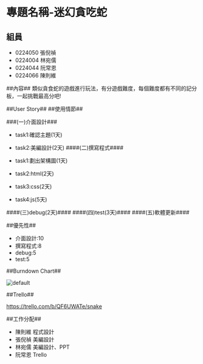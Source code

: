 # 專題名稱-迷幻貪吃蛇 #



## 組員 ##
- 0224050 張倪禎
- 0224004 林宛儒
- 0224044 阮常恩
- 0224066 陳則維


##內容##
類似貪食蛇的遊戲進行玩法，有分遊戲難度，每個難度都有不同的記分板，一起挑戰最高分吧!

##User Story##
##使用情節##

###(一)介面設計###
- task1:確認主題(1天)
- task2:美編設計(2天)
####(二)撰寫程式####

- task1:劃出架構圖(1天)
- task2:html(2天)
- task3:css(2天)
- task4:js(5天)

####(三)debug(2天)####
####(四)test(3天)####
####(五)軟體更新####

##優先性##

- 介面設計:10
- 撰寫程式:8
- debug:5
- test:5


 ##Burndown Chart##

![default](https://cloud.githubusercontent.com/assets/11185802/8321617/b93427de-1a5b-11e5-82f1-80568da6dd5b.png)

 ##Trello##
 
https://trello.com/b/QF6UWATe/snake

 ##工作分配##
- 陳則維 程式設計
- 張倪禎  美編設計
- 林宛儒 美編設計、PPT
- 阮常恩 Trello

